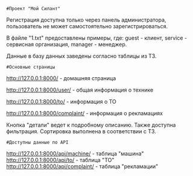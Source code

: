	#Проект "Мой Силант"

Регистрация доступна только через панель администратора, пользователь не может самостоятельно зарегистрироваться. 

В файле "1.txt" предоставлены примеры, где:
guest - клиент,
service - сервисная организация,
manager - менеджер.

Данные в базу данных заведены согласно таблицы из ТЗ.

	#Основные страницы
http://127.0.0.1:8000/ - домашняя страница

http://127.0.0.1:8000/user/ - общая информация о технике

http://127.0.0.1:8000/to/ - информация о ТО

http://127.0.0.1:8000/complaint/ - информация о рекламациях

Кнопка "детали" ведет к подробному описанию. Также доступна фильтрация. Сортировка выполнена в соответствии с ТЗ.

	#Доступны данные по API

http://127.0.0.1:8000/api/machine/ - таблица "машина"
http://127.0.0.1:8000/api/to/ - таблица "ТО"
http://127.0.0.1:8000/api/complaint/ - таблица "рекламации"
